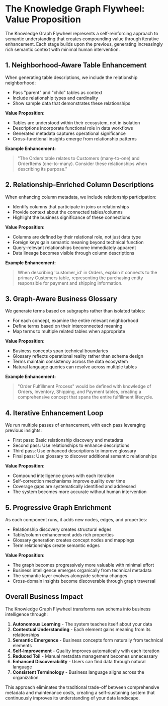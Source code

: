 # The Knowledge Graph Flywheel: Value Proposition

The Knowledge Graph Flywheel represents a self-reinforcing approach to semantic understanding that creates compounding value through iterative enhancement. Each stage builds upon the previous, generating increasingly rich semantic context with minimal human intervention.

## 1. Neighborhood-Aware Table Enhancement

When generating table descriptions, we include the relationship neighborhood:

- Pass "parent" and "child" tables as context
- Include relationship types and cardinality
- Show sample data that demonstrates these relationships

**Value Proposition:**
- Tables are understood within their ecosystem, not in isolation
- Descriptions incorporate functional role in data workflows
- Generated metadata captures operational significance
- Cross-functional insights emerge from relationship patterns

**Example Enhancement:**
> "The Orders table relates to Customers (many-to-one) and OrderItems (one-to-many). Consider these relationships when describing its purpose."

## 2. Relationship-Enriched Column Descriptions

When enhancing column metadata, we include relationship participation:

- Identify columns that participate in joins or relationships
- Provide context about the connected tables/columns
- Highlight the business significance of these connections

**Value Proposition:**
- Columns are defined by their relational role, not just data type
- Foreign keys gain semantic meaning beyond technical function
- Query-relevant relationships become immediately apparent
- Data lineage becomes visible through column descriptions

**Example Enhancement:**
> When describing 'customer_id' in Orders, explain it connects to the primary Customers table, representing the purchasing entity responsible for payment and shipping information.

## 3. Graph-Aware Business Glossary

We generate terms based on subgraphs rather than isolated tables:

- For each concept, examine the entire relevant neighborhood
- Define terms based on their interconnected meaning
- Map terms to multiple related tables when appropriate

**Value Proposition:**
- Business concepts span technical boundaries
- Glossary reflects operational reality rather than schema design
- Terms maintain consistency across the data ecosystem
- Natural language queries can resolve across multiple tables

**Example Enhancement:**
> "Order Fulfillment Process" would be defined with knowledge of Orders, Inventory, Shipping, and Payment tables, creating a comprehensive concept that spans the entire fulfillment lifecycle.

## 4. Iterative Enhancement Loop

We run multiple passes of enhancement, with each pass leveraging previous insights:

- First pass: Basic relationship discovery and metadata
- Second pass: Use relationships to enhance descriptions
- Third pass: Use enhanced descriptions to improve glossary
- Final pass: Use glossary to discover additional semantic relationships

**Value Proposition:**
- Compound intelligence grows with each iteration
- Self-correction mechanisms improve quality over time
- Coverage gaps are systematically identified and addressed
- The system becomes more accurate without human intervention

## 5. Progressive Graph Enrichment

As each component runs, it adds new nodes, edges, and properties:

- Relationship discovery creates structural edges
- Table/column enhancement adds rich properties
- Glossary generation creates concept nodes and mappings
- Term relationships create semantic edges

**Value Proposition:**
- The graph becomes progressively more valuable with minimal effort
- Business intelligence emerges organically from technical metadata
- The semantic layer evolves alongside schema changes
- Cross-domain insights become discoverable through graph traversal

## Overall Business Impact

The Knowledge Graph Flywheel transforms raw schema into business intelligence through:

1. **Autonomous Learning** - The system teaches itself about your data
2. **Contextual Understanding** - Each element gains meaning from its relationships
3. **Semantic Emergence** - Business concepts form naturally from technical elements
4. **Self-Improvement** - Quality improves automatically with each iteration
5. **Reduced Toil** - Manual metadata management becomes unnecessary
6. **Enhanced Discoverability** - Users can find data through natural language
7. **Consistent Terminology** - Business language aligns across the organization

This approach eliminates the traditional trade-off between comprehensive metadata and maintenance costs, creating a self-sustaining system that continuously improves its understanding of your data landscape.